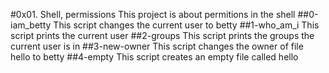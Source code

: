#0x01. Shell, permissions
This project is about permitions in the shell
##0-iam_betty
This script changes the current user to betty
##1-who_am_i
This script prints the current user
##2-groups
This script prints the groups the current user is in
##3-new-owner
This script changes the owner of file hello to betty
##4-empty
This script creates an empty file called hello

